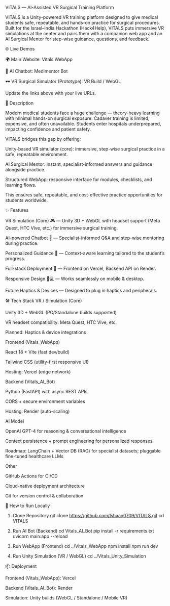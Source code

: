 VITALS — AI-Assisted VR Surgical Training Platform

VITALS is a Unity-powered VR training platform designed to give medical students safe, repeatable, and hands-on practice for surgical procedures. Built for the Israel–India Hackathon (Hack4Help), VITALS puts immersive VR simulations at the center and pairs them with a companion web app and an AI Surgical Mentor for step-wise guidance, questions, and feedback.

🌐 Live Demos

🌍 Main Website: Vitals WebApp

🤖 AI Chatbot: Medimentor Bot

🕶 VR Surgical Simulator (Prototype): VR Build / WebGL

Update the links above with your live URLs.

📖 Description

Modern medical students face a huge challenge — theory-heavy learning with minimal hands-on surgical exposure. Cadaver training is limited, expensive, and often unavailable. Students enter hospitals underprepared, impacting confidence and patient safety.

VITALS bridges this gap by offering:

Unity-based VR simulator (core): immersive, step-wise surgical practice in a safe, repeatable environment.

AI Surgical Mentor: instant, specialist-informed answers and guidance alongside practice.

Structured WebApp: responsive interface for modules, checklists, and learning flows.

This ensures safe, repeatable, and cost-effective practice opportunities for students worldwide.

✨ Features

VR Simulation (Core) 🎮 — Unity 3D + WebGL with headset support (Meta Quest, HTC Vive, etc.) for immersive surgical training.

AI-powered Chatbot 🤖 — Specialist-informed Q&A and step-wise mentoring during practice.

Personalized Guidance 🧠 — Context-aware learning tailored to the student’s progress.

Full-stack Deployment 🚀 — Frontend on Vercel, Backend API on Render.

Responsive Design 📱💻 — Works seamlessly on mobile & desktop.

Future Haptics & Devices — Designed to plug in haptics and peripherals.

🛠 Tech Stack
VR / Simulation (Core)

Unity 3D + WebGL (PC/Standalone builds supported)

VR headset compatibility: Meta Quest, HTC Vive, etc.

Planned: Haptics & device integrations

Frontend (Vitals_WebApp)

React 18 + Vite (fast dev/build)

Tailwind CSS (utility-first responsive UI)

Hosting: Vercel (edge network)

Backend (Vitals_AI_Bot)

Python (FastAPI) with async REST APIs

CORS + secure environment variables

Hosting: Render (auto-scaling)

AI Model

OpenAI GPT-4 for reasoning & conversational intelligence

Context persistence + prompt engineering for personalized responses

Roadmap: LangChain + Vector DB (RAG) for specialist datasets; pluggable fine-tuned healthcare LLMs

Other

GitHub Actions for CI/CD

Cloud-native deployment architecture

Git for version control & collaboration

🚀 How to Run Locally
1) Clone Repository
git clone https://github.com/Ishaan0709/VITALS.git
cd VITALS

2) Run AI Bot (Backend)
cd Vitals_AI_Bot
pip install -r requirements.txt
uvicorn main:app --reload

3) Run WebApp (Frontend)
cd ../Vitals_WebApp
npm install
npm run dev

4) Run Unity Simulation (VR / WebGL)
cd ../Vitals_Unity_Simulation

📦 Deployment

Frontend (Vitals_WebApp): Vercel

Backend (Vitals_AI_Bot): Render

Simulation: Unity builds (WebGL / Standalone / Mobile VR)
